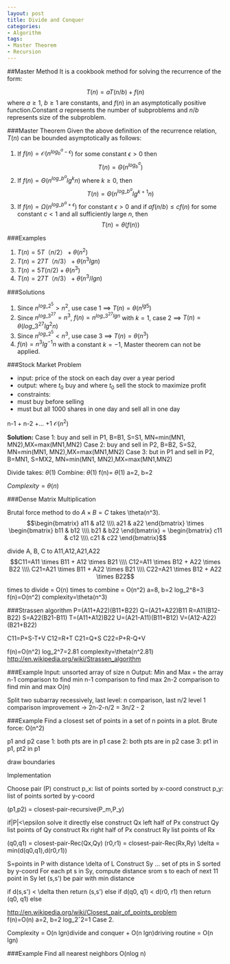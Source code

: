 ```yaml
---
layout: post
title: Divide and Conquer
categories:
- Algorithm
tags:
- Master Theorem
- Recursion
---
```


##Master Method
It is a cookbook method for solving the recurrence of the form:

$$T(n)= aT(n/b) + f(n)$$
where $a≥1$, $b≥1$ are constants, and $f(n)$ in an asymptotically positive function.Constant $a$ represents the number of subproblems and $n/b$ represents size of the subproblem.

###Master Theorem 
Given the above definition of the recurrence relation, $T(n)$ can be bounded asymptotically as follows:
 
1. If $f(n)=\mathcal{O}(n^{log_b^a - \epsilon})$ for some constant $\epsilon>0$ then $$T(n)= \Theta(n^{log_b^a})$$
2. If $f(n)=\Theta(n^{log\_b^a}lg^kn)$ where $k≥0$, then $$T(n)=\Theta(n^{log\_b^a}lg^{k+1}n)$$
3. If $f(n)=\Omega(n^{log\_b^a+\epsilon})$ for constant $\epsilon>0$ and if $af(n/b)≤cf(n)$ for some constant $c<1$ and all sufficiently large $n$, then $$T(n) = \theta(f(n))$$

###Examples

1. $T(n)=5T（n/2） + \theta(n^2)$
2. $T(n)=27T（n/3） + \theta(n^3lgn)$
3. $T(n)=5T(n/2)+ \theta(n^3)$
4. $T(n)=27T（n/3） + \theta(n^3/lgn)$

###Solutions

1. Since $n^{log\_2^5}>n^2$, use case 1 $\implies$ $T(n)=\theta(n^{lg5})$
2. Since $n^{log\_3^{27}} = n^3$, $f(n) = n^{log\_3^{27} lgn}$ with $k=1$, case 2 $\implies$ $T(n)=\theta(log\_3^{27} lg^2n)$
3. Since $n^{log\_2^5}<n^3$, use case 3 $\implies$ $T(n)=\theta(n^3)$
4. $f(n)=n^3lg^{-1}n$ with a constant $k=-1$, Master theorem can not be applied.

###Stock Market Problem
- input: price of the stock on each day over a year period
- output: where $t_0$ buy and where $t_0$ sell the stock to maximize profit
- constraints: 
 - must buy before selling
 - must but all 1000 shares in one day and sell all in one day

n-1 + n-2 +... +1
$\mathcal{O}(n^2)$

**Solution:**
Case 1: buy and sell in P1, B=B1, S=S1, 
MN=min(MN1, MN2),MX=max(MN1,MN2)
Case 2: buy and sell in P2, B=B2, S=S2,
MN=min(MN1, MN2),MX=max(MN1,MN2)
Case 3: but in P1 and sell in P2, B=MN1, S=MX2,
MN=min(MN1, MN2),MX=max(MN1,MN2)

Divide takes: $\theta(1)$
Combine: $\theta(1)$
f(n)= $\theta(1)$
a=2, b=2

$Complexity = \theta(n)$

###Dense Matrix Multiplication

Brutal force method to do $A \times B=C$ takes \theta(n^3).
$$\begin{bmatrix} a11 & a12 \\\\ a21 & a22 \end{bmatrix} \times \begin{bmatrix} b11 & b12 \\\\ b21 & b22 \end{bmatrix} = \begin{bmatrix} c11 & c12 \\\\ c21 & c22 \end{bmatrix}$$	

divide A, B, C to A11,A12,A21,A22
$$C11=A11 \times B11 + A12 \times B21 \\\\
  C12=A11 \times B12 + A22 \times B22 \\\\
  C21=A21 \times B11 + A22 \times B21 \\\\
  C22=A21 \times B12 + A22 \times B22$$

times to divide = O(n)
times to combine = O(n^2)
a=8, b=2
log_2^8=3
f(n)=O(n^2)
complexity=\theta(n^3)

###Strassen algorithm
P=(A11+A22)(B11+B22)
Q=(A21+A22)B11
R=A11(B12-B22)
S=A22(B21-B11)
T=(A11+A12)B22
U=(A21-A11)(B11+B12)
V=(A12-A22)(B21+B22)

C11=P+S-T+V
C12=R+T
C21=Q+S
C22=P+R-Q+V

f(n)=O(n^2)
log_2^7=2.81
complexity=\theta(n^2.81)
<http://en.wikipedia.org/wiki/Strassen_algorithm>

###Example
Input: unsorted array of size n
Output: Min and Max = the array
n-1 comparison to find min
n-1 comparison to find max
2n-2 comparison to find min and max
O(n)

Split two subarray recessively, 
last level: n comparison, last n/2 level 1 comparison
improvement -> 2n-2-n/2 = 3n/2 - 2

###Example
Find a closest set of points in a set of n points in a plot. 
Brute force: O(n^2)

p1 and p2
case 1: both pts are in p1
case 2: both pts are in p2
case 3: pt1 in p1, pt2 in p1

draw boundaries 


Implementation 

Choose  pair (P)
construct p_x: list of points sorted by x-coord
construct p_y: list of points sorted by y-coord

(p1,p2) = closest-pair-recursive(P_m,P_y)

if|P|<\epsilon
	solve it directly
else
	construct Qx left half of Px
	construct Qy list points of Qy
	construct Rx right half of Px
	construct Ry list points of Rx
	
(q0,q1) = closest-pair-Rec(Qx,Qy)
(r0,r1) = closest-pair-Rec(Rx,Ry)
\delta = min(d(q0,q1),d(r0,r1))	

S=points in P with distance \delta of L
Construct Sy ... set of pts in S sorted by y-coord
For each pt s in Sy, compute distance
	srom s to each of next 11 point in Sy let (s,s') be pair with min distance
	
if d(s,s') < \delta then
	return (s,s')
else if d(q0, q1) < d(r0, r1) then
	return (q0, q1)
else
		
	
<http://en.wikipedia.org/wiki/Closest_pair_of_points_problem>	
f(n)=O(n)
a=2, b=2
log_2ˆ2=1 
Case 2.

Complexity = O(n lgn)divide and conquer + O(n lgn)driving routine = O(n lgn) 


###Example
Find all nearest neighbors 
O(nlog n)